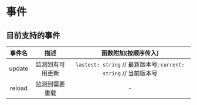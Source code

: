 # 事件

## 目前支持的事件
| 事件名 | 描述  | 函数附加(按顺序传入) |
| :----: | :---: | :------: |
| update | 监测到有可用更新 | `lastest: string` // 最新版本号; `current: string` // 当前版本号 |
| reload | 监测到需要重载 | - |

